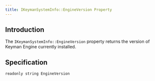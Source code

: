 ```yaml
---
title: IKeymanSystemInfo::EngineVersion Property
---
```


## Introduction

The `IKeymanSystemInfo::EngineVersion` property returns the version of
Keyman Engine currently installed.

## Specification

``` clike
readonly string EngineVersion
```
